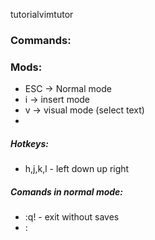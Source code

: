 tutorialvimtutor
### Commands:  

### Mods:
* ESC -> Normal mode
* i -> insert mode
* v -> visual mode (select text)
* 

##### Hotkeys:
* h,j,k,l - left down up right

##### Comands in normal mode:
* :q! - exit without saves
* :

 
  
